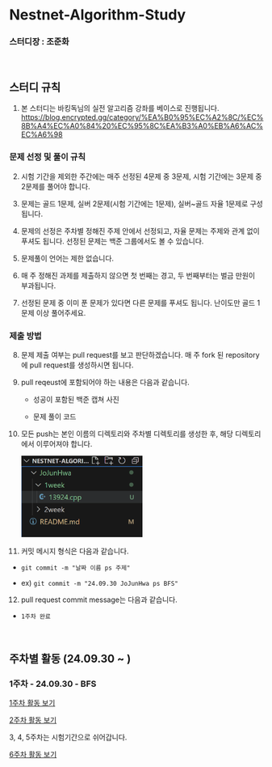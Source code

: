 # Nestnet-Algorithm-Study

### 스터디장 : 조준화

<br>

## 스터디 규칙

1. 본 스터디는 바킹독님의 실전 알고리즘 강좌를 베이스로 진행됩니다.  
   https://blog.encrypted.gg/category/%EA%B0%95%EC%A2%8C/%EC%8B%A4%EC%A0%84%20%EC%95%8C%EA%B3%A0%EB%A6%AC%EC%A6%98

### 문제 선정 및 풀이 규칙

2. 시험 기간을 제외한 주간에는 매주 선정된 4문제 중 3문제, 시험 기간에는 3문제 중 2문제를 풀어야 합니다.

3. 문제는 골드 1문제, 실버 2문제(시험 기간에는 1문제), 실버~골드 자율 1문제로 구성됩니다.

4. 문제의 선정은 주차별 정해진 주제 안에서 선정되고, 자율 문제는 주제와 관계 없이 푸셔도 됩니다. 선정된 문제는 백준 그룹에서도 볼 수 있습니다.

5. 문제풀이 언어는 제한 없습니다.

6. 매 주 정해진 과제를 제출하지 않으면 첫 번째는 경고, 두 번째부터는 벌금 만원이 부과됩니다.

7. 선정된 문제 중 이미 푼 문제가 있다면 다른 문제를 푸셔도 됩니다. 난이도만 골드 1문제 이상 풀어주세요.

### 제출 방법

8. 문제 제출 여부는 pull request를 보고 판단하겠습니다. 매 주 fork 된 repository에 pull request를 생성하시면 됩니다.

9. pull reqeust에 포함되어야 하는 내용은 다음과 같습니다.

   - 성공이 포함된 백준 캡쳐 사진

   - 문제 풀이 코드

10. 모든 push는 본인 이름의 디렉토리와 주차별 디렉토리를 생성한 후, 해당 디렉토리에서 이루어져야 합니다.

    <img src="image.png" width="50%" height="50%"/>

11. 커밋 메시지 형식은 다음과 같습니다.

- `git commit -m "날짜 이름 ps 주제"`

- ex) `git commit -m "24.09.30 JoJunHwa ps BFS"`

12. pull request commit message는 다음과 같습니다.

- `1주차 완료`

<br>

## 주차별 활동 (24.09.30 ~ )

### 1주차 - 24.09.30 - BFS

[1주차 활동 보기](./1week/README.md)

[2주차 활동 보기](./2week/README.md)

3, 4, 5주차는 시험기간으로 쉬어갑니다.

[6주차 활동 보기](/6week/README.md)
